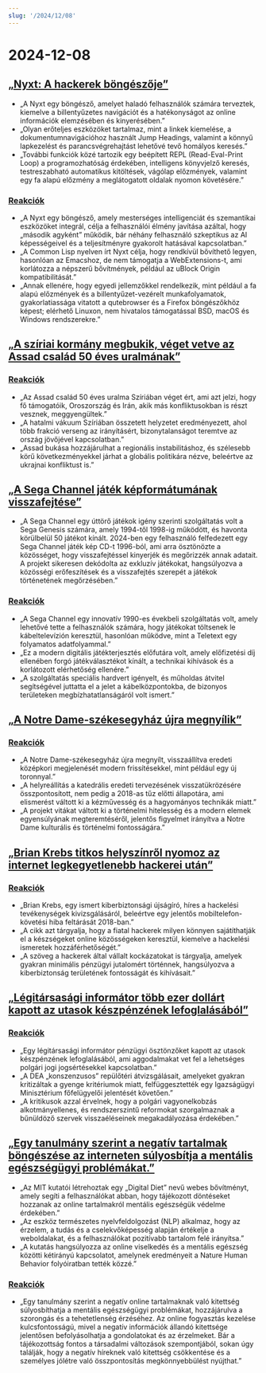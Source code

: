 ```yaml
---
slug: '/2024/12/08'
---
```


# 2024-12-08

## [„Nyxt: A hackerek böngészője”](https://nyxt.atlas.engineer/)

- „A Nyxt egy böngésző, amelyet haladó felhasználók számára terveztek, kiemelve a billentyűzetes navigációt és a hatékonyságot az online információk elemzésében és kinyerésében.”
- „Olyan erőteljes eszközöket tartalmaz, mint a linkek kiemelése, a dokumentumnavigációhoz használt Jump Headings, valamint a könnyű lapkezelést és parancsvégrehajtást lehetővé tevő homályos keresés.”
- „További funkciók közé tartozik egy beépített REPL (Read-Eval-Print Loop) a programozhatóság érdekében, intelligens könyvjelző keresés, testreszabható automatikus kitöltések, vágólap előzmények, valamint egy fa alapú előzmény a meglátogatott oldalak nyomon követésére.”

### [Reakciók](https://news.ycombinator.com/item?id=42354691)

- „A Nyxt egy böngésző, amely mesterséges intelligenciát és szemantikai eszközöket integrál, célja a felhasználói élmény javítása azáltal, hogy „második agyként” működik, bár néhány felhasználó szkeptikus az AI képességeivel és a teljesítményre gyakorolt hatásával kapcsolatban.”
- „A Common Lisp nyelven írt Nyxt célja, hogy rendkívül bővíthető legyen, hasonlóan az Emacshoz, de nem támogatja a WebExtensions-t, ami korlátozza a népszerű bővítmények, például az uBlock Origin kompatibilitását.”
- „Annak ellenére, hogy egyedi jellemzőkkel rendelkezik, mint például a fa alapú előzmények és a billentyűzet-vezérelt munkafolyamatok, gyakorlatiassága vitatott a qutebrowser és a Firefox böngészőkhöz képest; elérhető Linuxon, nem hivatalos támogatással BSD, macOS és Windows rendszerekre.”

## [„A szíriai kormány megbukik, véget vetve az Assad család 50 éves uralmának”](https://apnews.com/article/syria-assad-sweida-daraa-homs-hts-qatar-7f65823bbf0a7bd331109e8dff419430)

### [Reakciók](https://news.ycombinator.com/item?id=42355364)

- „Az Assad család 50 éves uralma Szíriában véget ért, ami azt jelzi, hogy fő támogatóik, Oroszország és Irán, akik más konfliktusokban is részt vesznek, meggyengültek.”
- „A hatalmi vákuum Szíriában összetett helyzetet eredményezett, ahol több frakció verseng az irányításért, bizonytalanságot teremtve az ország jövőjével kapcsolatban.”
- „Assad bukása hozzájárulhat a regionális instabilitáshoz, és szélesebb körű következményekkel járhat a globális politikára nézve, beleértve az ukrajnai konfliktust is.”

## [„A Sega Channel játék képformátumának visszafejtése”](https://www.infochunk.com/schannel/index.html)

- „A Sega Channel egy úttörő játékok igény szerinti szolgáltatás volt a Sega Genesis számára, amely 1994-től 1998-ig működött, és havonta körülbelül 50 játékot kínált. 2024-ben egy felhasználó felfedezett egy Sega Channel játék kép CD-t 1996-ból, ami arra ösztönözte a közösséget, hogy visszafejtéssel kinyerjék és megőrizzék annak adatait. A projekt sikeresen dekódolta az exkluzív játékokat, hangsúlyozva a közösségi erőfeszítések és a visszafejtés szerepét a játékok történetének megőrzésében.”

### [Reakciók](https://news.ycombinator.com/item?id=42353907)

- „A Sega Channel egy innovatív 1990-es évekbeli szolgáltatás volt, amely lehetővé tette a felhasználók számára, hogy játékokat töltsenek le kábeltelevízión keresztül, hasonlóan működve, mint a Teletext egy folyamatos adatfolyammal.”
- „Ez a modern digitális játékterjesztés előfutára volt, amely előfizetési díj ellenében forgó játékválasztékot kínált, a technikai kihívások és a korlátozott elérhetőség ellenére.”
- „A szolgáltatás speciális hardvert igényelt, és műholdas átvitel segítségével juttatta el a jelet a kábelközpontokba, de bizonyos területeken megbízhatatlanságáról volt ismert.”

## [„A Notre Dame-székesegyház újra megnyílik”](https://apnews.com/article/notre-dame-paris-latest-e50813cf016f08607c20ab115bc4b153)

### [Reakciók](https://news.ycombinator.com/item?id=42353215)

- „A Notre Dame-székesegyház újra megnyílt, visszaállítva eredeti középkori megjelenését modern frissítésekkel, mint például egy új toronnyal.”
- „A helyreállítás a katedrális eredeti tervezésének visszatükrözésére összpontosított, nem pedig a 2018-as tűz előtti állapotára, ami elismerést váltott ki a kézművesség és a hagyományos technikák miatt.”
- „A projekt vitákat váltott ki a történelmi hitelesség és a modern elemek egyensúlyának megteremtéséről, jelentős figyelmet irányítva a Notre Dame kulturális és történelmi fontosságára.”

## [„Brian Krebs titkos helyszínről nyomoz az internet legkegyetlenebb hackerei után”](https://www.wsj.com/tech/cybersecurity/hacking-brian-krebs-snowflake-waifu-49b87fce)

### [Reakciók](https://news.ycombinator.com/item?id=42354602)

- „Brian Krebs, egy ismert kiberbiztonsági újságíró, híres a hackelési tevékenységek kivizsgálásáról, beleértve egy jelentős mobiltelefon-követési hiba feltárását 2018-ban.”
- „A cikk azt tárgyalja, hogy a fiatal hackerek milyen könnyen sajátíthatják el a készségeket online közösségeken keresztül, kiemelve a hackelési ismeretek hozzáférhetőségét.”
- „A szöveg a hackerek által vállalt kockázatokat is tárgyalja, amelyek gyakran minimális pénzügyi jutalomért történnek, hangsúlyozva a kiberbiztonság területének fontosságát és kihívásait.”

## [„Légitársasági informátor több ezer dollárt kapott az utasok készpénzének lefoglalásából”](https://www.atlantanewsfirst.com/2024/12/03/airline-informant-received-thousands-passenger-cash-seizures/)

### [Reakciók](https://news.ycombinator.com/item?id=42354580)

- „Egy légitársasági informátor pénzügyi ösztönzőket kapott az utasok készpénzének lefoglalásából, ami aggodalmakat vet fel a lehetséges polgári jogi jogsértésekkel kapcsolatban.”
- „A DEA „konszenzusos” repülőtéri átvizsgálásait, amelyeket gyakran kritizáltak a gyenge kritériumok miatt, felfüggesztették egy Igazságügyi Minisztérium főfelügyelői jelentését követően.”
- „A kritikusok azzal érvelnek, hogy a polgári vagyonelkobzás alkotmányellenes, és rendszerszintű reformokat szorgalmaznak a bűnüldöző szervek visszaéléseinek megakadályozása érdekében.”

## [„Egy tanulmány szerint a negatív tartalmak böngészése az interneten súlyosbítja a mentális egészségügyi problémákat.”](https://news.mit.edu/2024/study-browsing-negative-content-online-makes-mental-health-struggles-worse-1205)

- „Az MIT kutatói létrehoztak egy „Digital Diet” nevű webes bővítményt, amely segíti a felhasználókat abban, hogy tájékozott döntéseket hozzanak az online tartalmakról mentális egészségük védelme érdekében.”
- „Az eszköz természetes nyelvfeldolgozást (NLP) alkalmaz, hogy az érzelem, a tudás és a cselekvőképesség alapján értékelje a weboldalakat, és a felhasználókat pozitívabb tartalom felé irányítsa.”
- „A kutatás hangsúlyozza az online viselkedés és a mentális egészség közötti kétirányú kapcsolatot, amelynek eredményeit a Nature Human Behavior folyóiratban tették közzé.”

### [Reakciók](https://news.ycombinator.com/item?id=42353944)

- „Egy tanulmány szerint a negatív online tartalmaknak való kitettség súlyosbíthatja a mentális egészségügyi problémákat, hozzájárulva a szorongás és a tehetetlenség érzéséhez. Az online fogyasztás kezelése kulcsfontosságú, mivel a negatív információk állandó kitettsége jelentősen befolyásolhatja a gondolatokat és az érzelmeket. Bár a tájékozottság fontos a társadalmi változások szempontjából, sokan úgy találják, hogy a negatív híreknek való kitettség csökkentése és a személyes jólétre való összpontosítás megkönnyebbülést nyújthat.”

<head>
  <meta property="og:title" content="„Nyxt: A hackerek böngészője”" />
  <meta property="og:type" content="website" />
  <meta property="og:image" content="https://og.cho.sh/api/og/?title=%E2%80%9ENyxt%3A%20A%20hackerek%20b%C3%B6ng%C3%A9sz%C5%91je%E2%80%9D&subheading=2024.%20december%208.%2C%20vas%C3%A1rnap%3A%20Hacker%20News%20%C3%96sszefoglal%C3%B3" />
</head>
